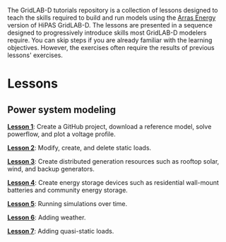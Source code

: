 The GridLAB-D tutorials repository is a collection of lessons designed to teach the skills required to build and run models using the [Arras Energy](https://arras.energy) version of HiPAS GridLAB-D. The lessons are presented in a sequence designed to progressively introduce skills most GridLAB-D modelers require. You can skip steps if you are already familiar with the learning objectives. However, the exercises often require the results of previous lessons' exercises.

# Lessons

## Power system modeling

**[Lesson 1](../../../../lesson-1)**: Create a GitHub project, download a reference model, solve powerflow, and plot a voltage profile.

**[Lesson 2](../../../../lesson-2)**: Modify, create, and delete static loads.

**[Lesson 3](../../../../lesson-3)**: Create distributed generation resources such as rooftop solar, wind, and backup generators.

**[Lesson 4](../../../../lesson-4)**: Create energy storage devices such as residential wall-mount batteries and community energy storage.

**[Lesson 5](../../../../lesson-5)**: Running simulations over time.

**[Lesson 6](../../../../lesson-6)**: Adding weather.

**[Lesson 7](../../../../lesson-7)**: Adding quasi-static loads.

